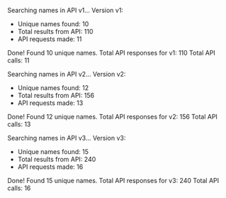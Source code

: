  Searching names in API v1...
 Version v1:
   - Unique names found: 10
   - Total results from API: 110
   - API requests made: 11

 Done! Found 10 unique names.
 Total API responses for v1: 110
 Total API calls: 11

 Searching names in API v2...
 Version v2:
   - Unique names found: 12
   - Total results from API: 156
   - API requests made: 13

 Done! Found 12 unique names.
 Total API responses for v2: 156
 Total API calls: 13

 Searching names in API v3...
 Version v3:
   - Unique names found: 15
   - Total results from API: 240
   - API requests made: 16

 Done! Found 15 unique names.
 Total API responses for v3: 240
 Total API calls: 16

